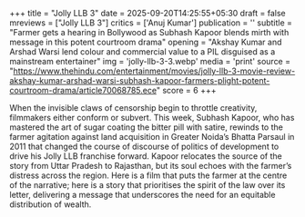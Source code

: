 +++
title = "Jolly LLB 3"
date = 2025-09-20T14:25:55+05:30
draft = false
mreviews = ["Jolly LLB 3"]
critics = ['Anuj Kumar']
publication = ''
subtitle = "Farmer gets a hearing in Bollywood as Subhash Kapoor blends mirth with message in this potent courtroom drama"
opening = "Akshay Kumar and Arshad Warsi lend colour and commercial value to a PIL disguised as a mainstream entertainer"
img = 'jolly-llb-3-3.webp'
media = 'print'
source = "https://www.thehindu.com/entertainment/movies/jolly-llb-3-movie-review-akshay-kumar-arshad-warsi-subhash-kapoor-farmers-plight-potent-courtroom-drama/article70068785.ece"
score = 6
+++

When the invisible claws of censorship begin to throttle creativity, filmmakers either conform or subvert. This week, Subhash Kapoor, who has mastered the art of sugar coating the bitter pill with satire, rewinds to the farmer agitation against land acquisition in Greater Noida’s Bhatta Parsaul in 2011 that changed the course of discourse of politics of development to drive his Jolly LLB franchise forward. Kapoor relocates the source of the story from Uttar Pradesh to Rajasthan, but its soul echoes with the farmer’s distress across the region. Here is a film that puts the farmer at the centre of the narrative; here is a story that prioritises the spirit of the law over its letter, delivering a message that underscores the need for an equitable distribution of wealth.
